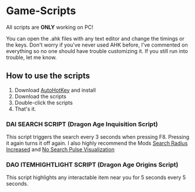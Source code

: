 # Game-Scripts
All scripts are **ONLY** working on PC! 

You can open the .ahk files with any text editor and change the timings or the keys. Don't worry if you've never used AHK before, I've commented on everything so no one should have trouble customizing it. If you still run into trouble, let me know. 

## How to use the scripts
1. Download [AutoHotKey](https://www.autohotkey.com/) and install
2. Download the scripts
3. Double-click the scripts
4. That's it. 

### DAI SEARCH SCRIPT (Dragon Age Inquisition Script)
This script triggers the search every 3 seconds when pressing F8. Pressing it again turns it off again. 
I also highly recommend the Mods [Search Radius Increased](https://www.nexusmods.com/dragonageinquisition/mods/1442) and [No Search Pulse Visualization](https://www.nexusmods.com/dragonageinquisition/mods/3171) 

### DAO ITEMHIGHTLIGHT SCRIPT (Dragon Age Origins Script) 
This script highlights any interactable item near you for 5 seconds every 5 seconds. 
